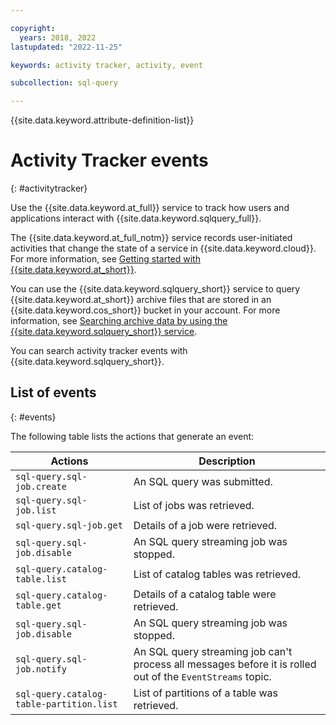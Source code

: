 ```yaml
---

copyright:
  years: 2018, 2022
lastupdated: "2022-11-25"

keywords: activity tracker, activity, event

subcollection: sql-query

---
```


{{site.data.keyword.attribute-definition-list}}

# Activity Tracker events
{: #activitytracker}

Use the {{site.data.keyword.at_full}} service to track how users and applications interact with {{site.data.keyword.sqlquery_full}}.

The {{site.data.keyword.at_full_notm}} service records user-initiated activities that change the state of a service in {{site.data.keyword.cloud}}. For more information, see [Getting started with {{site.data.keyword.at_short}}](/docs/Activity-Tracker-with-LogDNA?topic=Activity-Tracker-with-LogDNA-getting-started).

You can use the {{site.data.keyword.sqlquery_short}} service to query {{site.data.keyword.at_short}} archive files that are stored in an {{site.data.keyword.cos_short}} bucket in your account. For more information, see [Searching archive data by using the {{site.data.keyword.sqlquery_short}} service](/docs/activity-tracker?topic=activity-tracker-sqlquery).

You can search activity tracker events with {{site.data.keyword.sqlquery_short}}.

## List of events
{: #events}

The following table lists the actions that generate an event:

Actions  |  Description
--- | ---
`sql-query.sql-job.create` |  An SQL query was submitted.
`sql-query.sql-job.list` |  List of jobs was retrieved.
`sql-query.sql-job.get` |  Details of a job were retrieved.
`sql-query.sql-job.disable` |  An SQL query streaming job was stopped.
`sql-query.catalog-table.list` |  List of catalog tables was retrieved.
`sql-query.catalog-table.get` |  Details of a catalog table were retrieved.
`sql-query.sql-job.disable` |  An SQL query streaming job was stopped.
`sql-query.sql-job.notify` |  An SQL query streaming job can't process all messages before it is rolled out of the `EventStreams` topic.
`sql-query.catalog-table-partition.list`| List of partitions of a table was retrieved.
